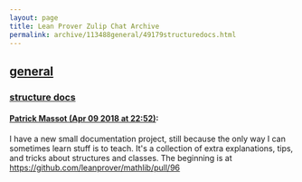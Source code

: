 ```yaml
---
layout: page
title: Lean Prover Zulip Chat Archive 
permalink: archive/113488general/49179structuredocs.html
---
```


## [general](index.html)
### [structure docs](49179structuredocs.html)

#### [Patrick Massot (Apr 09 2018 at 22:52)](https://leanprover.zulipchat.com/#narrow/stream/113488-general/topic/structure%20docs/near/124854359):
I have a new small documentation project, still because the only way I can sometimes learn stuff is to teach. It's a collection of extra explanations, tips, and tricks about structures and classes. The beginning is at https://github.com/leanprover/mathlib/pull/96

